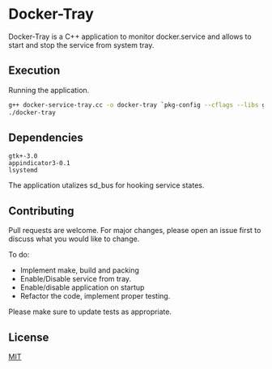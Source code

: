# Docker-Tray

Docker-Tray is a C++ application to monitor docker.service and allows to start and stop the service from system tray.

## Execution

Running the application.

```bash
g++ docker-service-tray.cc -o docker-tray `pkg-config --cflags --libs gtk+-3.0 appindicator3-0.1` -lsystemd
./docker-tray
```

## Dependencies
```
gtk+-3.0
appindicator3-0.1
lsystemd
```
The application utalizes sd_bus for hooking service states.


## Contributing
Pull requests are welcome. For major changes, please open an issue first to discuss what you would like to change.

To do:
* Implement make, build and packing
* Enable/Disable service from tray.
* Enable/disable application on startup
* Refactor the code, implement proper testing.

Please make sure to update tests as appropriate.

## License
[MIT](https://choosealicense.com/licenses/mit/)